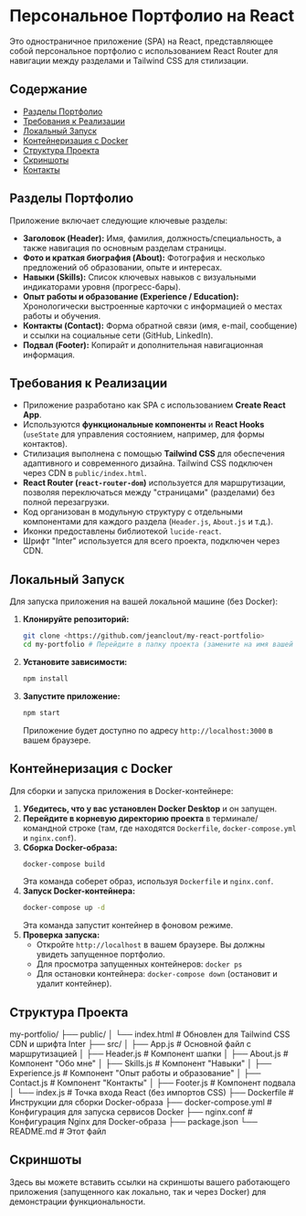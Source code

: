 # Персональное Портфолио на React

Это одностраничное приложение (SPA) на React, представляющее собой персональное портфолио с использованием React Router для навигации между разделами и Tailwind CSS для стилизации.

## Содержание

* [Разделы Портфолио](#разделы-портфолио)
* [Требования к Реализации](#требования-к-реализации)
* [Локальный Запуск](#локальный-запуск)
* [Контейнеризация с Docker](#контейнеризация-с-docker)
* [Структура Проекта](#структура-проекта)
* [Скриншоты](#скриншоты)
* [Контакты](#контакты)

## Разделы Портфолио

Приложение включает следующие ключевые разделы:

* **Заголовок (Header):** Имя, фамилия, должность/специальность, а также навигация по основным разделам страницы.
* **Фото и краткая биография (About):** Фотография и несколько предложений об образовании, опыте и интересах.
* **Навыки (Skills):** Список ключевых навыков с визуальными индикаторами уровня (прогресс-бары).
* **Опыт работы и образование (Experience / Education):** Хронологически выстроенные карточки с информацией о местах работы и обучения.
* **Контакты (Contact):** Форма обратной связи (имя, e-mail, сообщение) и ссылки на социальные сети (GitHub, LinkedIn).
* **Подвал (Footer):** Копирайт и дополнительная навигационная информация.

## Требования к Реализации

* Приложение разработано как SPA с использованием **Create React App**.
* Используются **функциональные компоненты** и **React Hooks** (`useState` для управления состоянием, например, для формы контактов).
* Стилизация выполнена с помощью **Tailwind CSS** для обеспечения адаптивного и современного дизайна. Tailwind CSS подключен через CDN в `public/index.html`.
* **React Router (`react-router-dom`)** используется для маршрутизации, позволяя переключаться между "страницами" (разделами) без полной перезагрузки.
* Код организован в модульную структуру с отдельными компонентами для каждого раздела (`Header.js`, `About.js` и т.д.).
* Иконки предоставлены библиотекой `lucide-react`.
* Шрифт "Inter" используется для всего проекта, подключен через CDN.

## Локальный Запуск

Для запуска приложения на вашей локальной машине (без Docker):

1.  **Клонируйте репозиторий:**
    ```bash
    git clone <https://github.com/jeanclout/my-react-portfolio>
    cd my-portfolio # Перейдите в папку проекта (замените на имя вашей папки)
    ```
2.  **Установите зависимости:**
    ```bash
    npm install
    ```
3.  **Запустите приложение:**
    ```bash
    npm start
    ```
    Приложение будет доступно по адресу `http://localhost:3000` в вашем браузере.

## Контейнеризация с Docker

Для сборки и запуска приложения в Docker-контейнере:

1.  **Убедитесь, что у вас установлен Docker Desktop** и он запущен.
2.  **Перейдите в корневую директорию проекта** в терминале/командной строке (там, где находятся `Dockerfile`, `docker-compose.yml` и `nginx.conf`).
3.  **Сборка Docker-образа:**
    ```bash
    docker-compose build
    ```
    Эта команда соберет образ, используя `Dockerfile` и `nginx.conf`.
4.  **Запуск Docker-контейнера:**
    ```bash
    docker-compose up -d
    ```
    Эта команда запустит контейнер в фоновом режиме.
5.  **Проверка запуска:**
    * Откройте `http://localhost` в вашем браузере. Вы должны увидеть запущенное портфолио.
    * Для просмотра запущенных контейнеров: `docker ps`
    * Для остановки контейнера: `docker-compose down` (остановит и удалит контейнер).

## Структура Проекта

my-portfolio/
├── public/
│   └── index.html  # Обновлен для Tailwind CSS CDN и шрифта Inter
├── src/
│   ├── App.js      # Основной файл с маршрутизацией
│   ├── Header.js   # Компонент шапки
│   ├── About.js    # Компонент "Обо мне"
│   ├── Skills.js   # Компонент "Навыки"
│   ├── Experience.js # Компонент "Опыт работы и образование"
│   ├── Contact.js  # Компонент "Контакты"
│   ├── Footer.js   # Компонент подвала
│   └── index.js    # Точка входа React (без импортов CSS)
├── Dockerfile      # Инструкции для сборки Docker-образа
├── docker-compose.yml # Конфигурация для запуска сервисов Docker
├── nginx.conf      # Конфигурация Nginx для Docker-образа
├── package.json
└── README.md       # Этот файл
## Скриншоты

Здесь вы можете вставить ссылки на скриншоты вашего работающего приложения (запущенного как локально, так и через Docker) для демонстрации функциональности.



